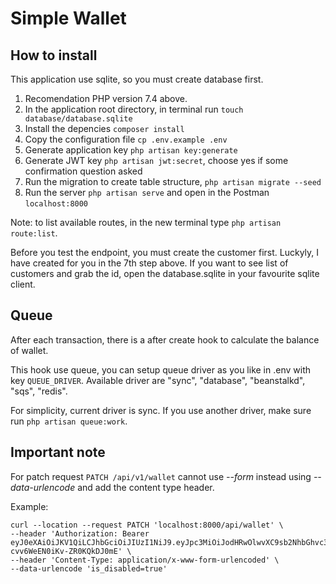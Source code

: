 # Simple Wallet

## How to install

This application use sqlite, so you must create database first.

1. Recomendation PHP version 7.4 above.
2. In the application root directory, in terminal run `touch database/database.sqlite`
3. Install the depencies `composer install`
4. Copy the configuration file `cp .env.example .env`
5. Generate application key `php artisan key:generate`
6. Generate JWT key `php artisan jwt:secret`, choose yes if some confirmation question asked
7. Run the migration to create table structure, `php artisan migrate --seed`
8. Run the server `php artisan serve` and open in the Postman `localhost:8000`

Note: to list available routes, in the new terminal type `php artisan route:list`.

Before you test the endpoint, you must create the customer first. 
Luckyly, I have created for you in the 7th step above.
If you want to see list of customers and grab the id, 
open the database.sqlite in your favourite sqlite client.

## Queue

After each transaction, there is a after create hook to 
calculate the balance of wallet.

This hook use queue, you can setup queue driver as you like in .env
with key `QUEUE_DRIVER`. 
Available driver are "sync", "database", "beanstalkd", "sqs", "redis".

For simplicity, current driver is sync. 
If you use another driver, make sure run `php artisan queue:work`.

## Important note

For patch request `PATCH /api/v1/wallet` cannot use *--form* 
instead using *--data-urlencode* and add the content type header.

Example:

```
curl --location --request PATCH 'localhost:8000/api/wallet' \
--header 'Authorization: Bearer eyJ0eXAiOiJKV1QiLCJhbGciOiJIUzI1NiJ9.eyJpc3MiOiJodHRwOlwvXC9sb2NhbGhvc3Q6ODAwMFwvYXBpXC9pbml0IiwiaWF0IjoxNjM0NjE2NjQ0LCJleHAiOjE2MzQ2MjAyNDQsIm5iZiI6MTYzNDYxNjY0NCwianRpIjoiSkQyT3VrS3dJcjRlZmo3MCIsInN1YiI6ImI1OWM4ZWM0LWY5YjUtNGY1YS1iZjc3LTNkNzRkMDNiM2I5OSIsInBydiI6IjIzYmQ1Yzg5NDlmNjAwYWRiMzllNzAxYzQwMDg3MmRiN2E1OTc2ZjcifQ.Qr4EeFhrSk3tfmJ9Nr-cvv6WeEN0iKv-ZR0KQkDJ0mE' \
--header 'Content-Type: application/x-www-form-urlencoded' \
--data-urlencode 'is_disabled=true'
```